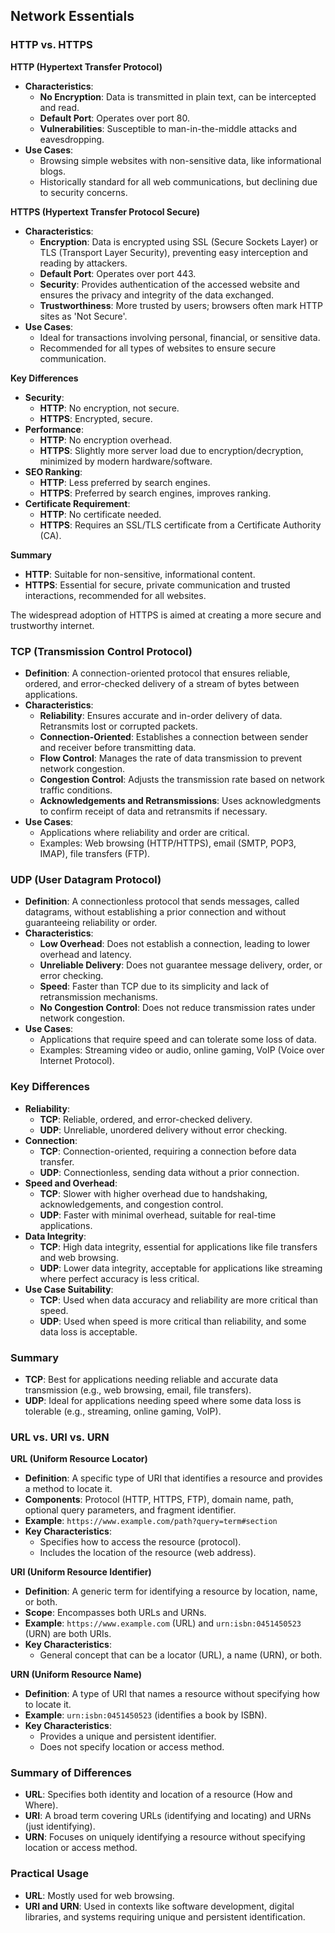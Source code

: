 ## Network Essentials
### HTTP vs. HTTPS

**HTTP (Hypertext Transfer Protocol)**
- **Characteristics**:
  - **No Encryption**: Data is transmitted in plain text, can be intercepted and read.
  - **Default Port**: Operates over port 80.
  - **Vulnerabilities**: Susceptible to man-in-the-middle attacks and eavesdropping.
- **Use Cases**:
  - Browsing simple websites with non-sensitive data, like informational blogs.
  - Historically standard for all web communications, but declining due to security concerns.

**HTTPS (Hypertext Transfer Protocol Secure)**
- **Characteristics**:
  - **Encryption**: Data is encrypted using SSL (Secure Sockets Layer) or TLS (Transport Layer Security), preventing easy interception and reading by attackers.
  - **Default Port**: Operates over port 443.
  - **Security**: Provides authentication of the accessed website and ensures the privacy and integrity of the data exchanged.
  - **Trustworthiness**: More trusted by users; browsers often mark HTTP sites as 'Not Secure'.
- **Use Cases**:
  - Ideal for transactions involving personal, financial, or sensitive data.
  - Recommended for all types of websites to ensure secure communication.

**Key Differences**
- **Security**: 
  - **HTTP**: No encryption, not secure.
  - **HTTPS**: Encrypted, secure.
- **Performance**: 
  - **HTTP**: No encryption overhead.
  - **HTTPS**: Slightly more server load due to encryption/decryption, minimized by modern hardware/software.
- **SEO Ranking**: 
  - **HTTP**: Less preferred by search engines.
  - **HTTPS**: Preferred by search engines, improves ranking.
- **Certificate Requirement**: 
  - **HTTP**: No certificate needed.
  - **HTTPS**: Requires an SSL/TLS certificate from a Certificate Authority (CA).

**Summary**
- **HTTP**: Suitable for non-sensitive, informational content.
- **HTTPS**: Essential for secure, private communication and trusted interactions, recommended for all websites. 

The widespread adoption of HTTPS is aimed at creating a more secure and trustworthy internet.



### TCP (Transmission Control Protocol)
- **Definition**: A connection-oriented protocol that ensures reliable, ordered, and error-checked delivery of a stream of bytes between applications.
- **Characteristics**:
  - **Reliability**: Ensures accurate and in-order delivery of data. Retransmits lost or corrupted packets.
  - **Connection-Oriented**: Establishes a connection between sender and receiver before transmitting data.
  - **Flow Control**: Manages the rate of data transmission to prevent network congestion.
  - **Congestion Control**: Adjusts the transmission rate based on network traffic conditions.
  - **Acknowledgements and Retransmissions**: Uses acknowledgments to confirm receipt of data and retransmits if necessary.
- **Use Cases**:
  - Applications where reliability and order are critical.
  - Examples: Web browsing (HTTP/HTTPS), email (SMTP, POP3, IMAP), file transfers (FTP).

### UDP (User Datagram Protocol)
- **Definition**: A connectionless protocol that sends messages, called datagrams, without establishing a prior connection and without guaranteeing reliability or order.
- **Characteristics**:
  - **Low Overhead**: Does not establish a connection, leading to lower overhead and latency.
  - **Unreliable Delivery**: Does not guarantee message delivery, order, or error checking.
  - **Speed**: Faster than TCP due to its simplicity and lack of retransmission mechanisms.
  - **No Congestion Control**: Does not reduce transmission rates under network congestion.
- **Use Cases**:
  - Applications that require speed and can tolerate some loss of data.
  - Examples: Streaming video or audio, online gaming, VoIP (Voice over Internet Protocol).

### Key Differences
- **Reliability**:
  - **TCP**: Reliable, ordered, and error-checked delivery.
  - **UDP**: Unreliable, unordered delivery without error checking.
- **Connection**:
  - **TCP**: Connection-oriented, requiring a connection before data transfer.
  - **UDP**: Connectionless, sending data without a prior connection.
- **Speed and Overhead**:
  - **TCP**: Slower with higher overhead due to handshaking, acknowledgements, and congestion control.
  - **UDP**: Faster with minimal overhead, suitable for real-time applications.
- **Data Integrity**:
  - **TCP**: High data integrity, essential for applications like file transfers and web browsing.
  - **UDP**: Lower data integrity, acceptable for applications like streaming where perfect accuracy is less critical.
- **Use Case Suitability**:
  - **TCP**: Used when data accuracy and reliability are more critical than speed.
  - **UDP**: Used when speed is more critical than reliability, and some data loss is acceptable.

### Summary
- **TCP**: Best for applications needing reliable and accurate data transmission (e.g., web browsing, email, file transfers).
- **UDP**: Ideal for applications needing speed where some data loss is tolerable (e.g., streaming, online gaming, VoIP).



### URL vs. URI vs. URN

**URL (Uniform Resource Locator)**
- **Definition**: A specific type of URI that identifies a resource and provides a method to locate it.
- **Components**: Protocol (HTTP, HTTPS, FTP), domain name, path, optional query parameters, and fragment identifier.
- **Example**: `https://www.example.com/path?query=term#section`
- **Key Characteristics**:
  - Specifies how to access the resource (protocol).
  - Includes the location of the resource (web address).

**URI (Uniform Resource Identifier)**
- **Definition**: A generic term for identifying a resource by location, name, or both.
- **Scope**: Encompasses both URLs and URNs.
- **Example**: `https://www.example.com` (URL) and `urn:isbn:0451450523` (URN) are both URIs.
- **Key Characteristics**:
  - General concept that can be a locator (URL), a name (URN), or both.

**URN (Uniform Resource Name)**
- **Definition**: A type of URI that names a resource without specifying how to locate it.
- **Example**: `urn:isbn:0451450523` (identifies a book by ISBN).
- **Key Characteristics**:
  - Provides a unique and persistent identifier.
  - Does not specify location or access method.

### Summary of Differences
- **URL**: Specifies both identity and location of a resource (How and Where).
- **URI**: A broad term covering URLs (identifying and locating) and URNs (just identifying).
- **URN**: Focuses on uniquely identifying a resource without specifying location or access method.

### Practical Usage
- **URL**: Mostly used for web browsing.
- **URI and URN**: Used in contexts like software development, digital libraries, and systems requiring unique and persistent identification. 